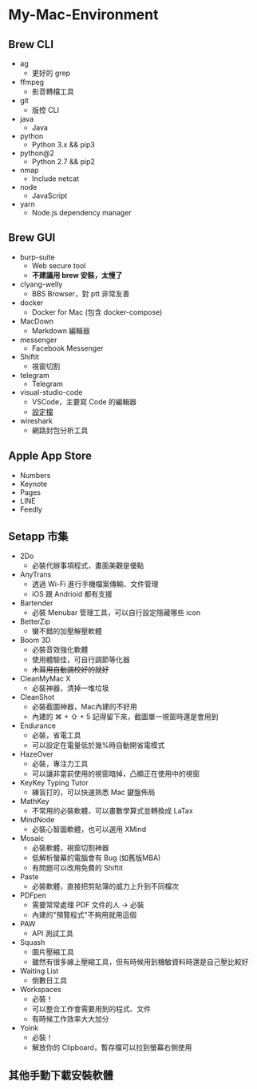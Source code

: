 # My-Mac-Environment

## Brew CLI

- ag
    - 更好的 grep
- ffmpeg
    - 影音轉檔工具
- git
    - 版控 CLI
- java
    - Java
- python
    - Python 3.x && pip3
- python@2
    - Python 2.7 && pip2
- nmap
    - Include netcat
- node
    - JavaScript
- yarn
    - Node.js dependency manager

## Brew GUI

- burp-suite
    - Web secure tool
    - **不建議用 brew 安裝，太慢了**
- clyang-welly
    - BBS Browser，對 ptt 非常友善
- docker
    - Docker for Mac (包含 docker-compose)
- MacDown
    - Markdown 編輯器
- messenger
    - Facebook Messenger
- Shiftit
    - 視窗切割
- telegram
    - Telegram
- visual-studio-code
    - VSCode，主要寫 Code 的編輯器
    - [設定檔](https://gist.github.com/finn79426/e30f7300baf1dfecf9e26710de4e1a21)
- wireshark
    - 網路封包分析工具

## Apple App Store

- Numbers
- Keynote
- Pages
- LINE
- Feedly

## Setapp 市集

- 2Do
    - 必裝代辦事項程式，畫面美觀是優點
- AnyTrans
    - 透過 Wi-Fi 進行手機檔案傳輸、文件管理
    - iOS 跟 Andrioid 都有支援
- Bartender
    - 必裝 Menubar 管理工具，可以自行設定隱藏哪些 icon
- BetterZip
    - 蠻不錯的加壓解壓軟體
- Boom 3D
    - 必裝音效強化軟體
    - 使用體驗佳，可自行調節等化器
    - ~~木耳用自動調校好的就好~~
- CleanMyMac X
    - 必裝神器，清掉一堆垃圾
- CleanShot
    - 必裝截圖神器，Mac內建的不好用
    - 內建的 ⌘ + ⇧ + 5 記得留下來，截圖單一視窗時還是會用到
- Endurance
    - 必裝，省電工具
    - 可以設定在電量低於幾%時自動開省電模式
- HazeOver
    - 必裝，專注力工具
    - 可以讓非當前使用的視窗暗掉，凸顯正在使用中的視窗
- KeyKey Typing Tutor
    - 練盲打的，可以快速熟悉 Mac 鍵盤佈局
- MathKey
    - 不常用的必裝軟體，可以畫數學算式並轉換成 LaTax
- MindNode
    - 必裝心智圖軟體，也可以選用 XMind
- Mosaic
    - 必裝軟體，視窗切割神器
    - 低解析螢幕的電腦會有 Bug (如舊版MBA)
    - 有問題可以改用免費的 Shiftit
- Paste
    - 必裝軟體，直接把剪貼簿的威力上升到不同檔次
- PDFpen
    - 需要常常處理 PDF 文件的人 -> 必裝
    - 內建的"預覽程式"不夠用就用這個
- PAW
    - API 測試工具
- Squash
    - 圖片壓縮工具
    - 雖然有很多線上壓縮工具，但有時候用到機敏資料時還是自己壓比較好
- Waiting List
    - 倒數日工具
- Workspaces
    - 必裝！
    - 可以整合工作會需要用到的程式、文件
    - 有時候工作效率大大加分
- Yoink
    - 必裝！
    - 解放你的 Clipboard，暫存檔可以拉到螢幕右側使用

## 其他手動下載安裝軟體
